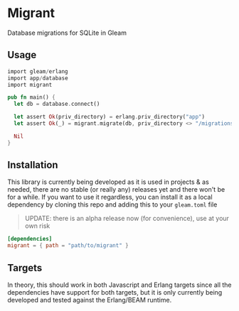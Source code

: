 # Migrant

Database migrations for SQLite in Gleam

## Usage

```rust
import gleam/erlang
import app/database
import migrant

pub fn main() {
  let db = database.connect()

  let assert Ok(priv_directory) = erlang.priv_directory("app")
  let assert Ok(_) = migrant.migrate(db, priv_directory <> "/migrations")

  Nil
}
```

## Installation

This library is currently being developed as it is used in projects & as needed, there are no stable (or really any) releases yet and there won't be for a while.
If you want to use it regardless, you can install it as a local dependency by cloning this repo and adding this to your `gleam.toml` file

> UPDATE: there is an alpha release now (for convenience), use at your own risk

```toml
[dependencies]
migrant = { path = "path/to/migrant" }
```

## Targets

In theory, this should work in both Javascript and Erlang targets since all the dependencies have support for both targets, but it is only currently being developed and tested against the Erlang/BEAM runtime.
